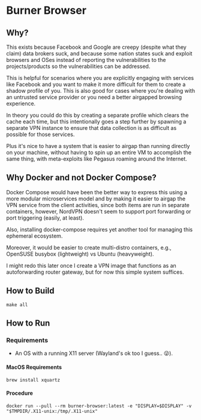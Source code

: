# Burner Browser

## Why?

This exists because Facebook and Google are creepy (despite what they claim)
data brokers suck, and because some nation states suck and exploit browsers
and OSes instead of reporting the vulnerabilities to the projects/products so
the vulnerabilities can be addressed.

This is helpful for scenarios where you are explicitly engaging with services
like Facebook and you want to make it more difficult for them to create a
shadow profile of you. This is also good for cases where you're dealing with
an untrusted service provider or you need a better airgapped browsing
experience.

In theory you could do this by creating a separate profile which clears the
cache each time, but this intentionally goes a step further by spawning a
separate VPN instance to ensure that data collection is as difficult as
possible for those services.

Plus it's nice to have a system that is easier to airgap than running directly
on your machine, without having to spin up an entire VM to accomplish the same
thing, with meta-exploits like Pegasus roaming around the Internet.

## Why Docker and not Docker Compose?

Docker Compose would have been the better way to express this using a more
modular microservices model and by making it easier to airgap the VPN service
from the client activities, since both items are run in separate containers,
however, NordVPN doesn't seem to support port forwarding or port triggering
(easily, at least).

Also, installing docker-compose requires yet another tool for managing this
ephemeral ecosystem.

Moreover, it would be easier to create multi-distro containers, e.g., OpenSUSE
busybox (lightweight) vs Ubuntu (heavyweight).

I might redo this later once I create a VPN image that functions as an
autoforwarding router gateway, but for now this simple system suffices.

## How to Build

```shell
make all
```

## How to Run

### Requirements

* An OS with a running X11 server (Wayland's ok too I guess.. 😜).

#### MacOS Requirements

```shell
brew install xquartz
```

#### Procedure

```shell
docker run --pull --rm burner-browser:latest -e "DISPLAY=$DISPLAY" -v "$TMPDIR/.X11-unix:/tmp/.X11-unix"
```
